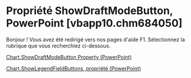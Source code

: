 
# Propriété ShowDraftModeButton, PowerPoint [vbapp10.chm684050]

Bonjour ! Vous avez été redirigé vers nos pages d'aide F1. Sélectionnez la rubrique que vous recherchiez ci-dessous.

[Chart.ShowDraftModeButton Property (PowerPoint)](http://msdn.microsoft.com/library/8588390e-ee67-40e0-0c31-195f1b9382e4%28Office.15%29.aspx)

[Chart.ShowLegendFieldButtons, propriété (PowerPoint)](http://msdn.microsoft.com/library/03860057-293c-7f1b-aecd-71428329c91c%28Office.15%29.aspx)

